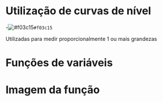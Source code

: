 # Utilização de curvas de nível

-![#f03c15](https://via.placeholder.com/15/f03c15/000000?text=+)`#f03c15`

Utilizadas para medir proporcionalmente 1 ou mais grandezas

# Funções de variáveis

# Imagem da função
